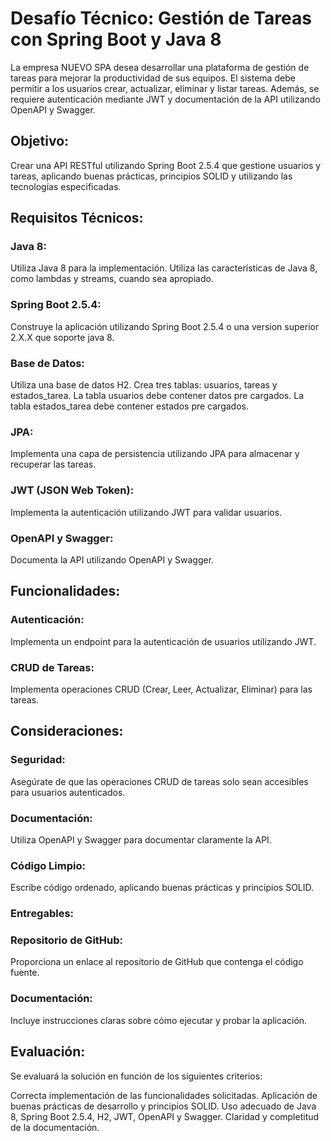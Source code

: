 # Desafío Técnico: Gestión de Tareas con Spring Boot y Java 8

La empresa NUEVO SPA desea desarrollar una plataforma de gestión de tareas para mejorar la productividad de sus equipos. El sistema debe permitir a los usuarios crear, actualizar, eliminar y listar tareas. Además, se requiere autenticación mediante JWT y documentación de la API utilizando OpenAPI y Swagger.

## Objetivo:
Crear una API RESTful utilizando Spring Boot 2.5.4 que gestione usuarios y tareas, aplicando buenas prácticas, principios SOLID y utilizando las tecnologías especificadas.

## Requisitos Técnicos:
### Java 8:
Utiliza Java 8 para la implementación.
Utiliza las características de Java 8, como lambdas y streams, cuando sea apropiado.

### Spring Boot 2.5.4:
Construye la aplicación utilizando Spring Boot 2.5.4 o una version superior 2.X.X que soporte java 8.

### Base de Datos:

Utiliza una base de datos H2.
Crea tres tablas: usuarios, tareas y estados_tarea.
La tabla usuarios debe contener datos pre cargados.
La tabla estados_tarea debe contener estados pre cargados.

### JPA:
Implementa una capa de persistencia utilizando JPA para almacenar y recuperar las tareas.

### JWT (JSON Web Token):

Implementa la autenticación utilizando JWT para validar usuarios.

### OpenAPI y Swagger:

Documenta la API utilizando OpenAPI y Swagger.

## Funcionalidades:
### Autenticación:
Implementa un endpoint para la autenticación de usuarios utilizando JWT.

### CRUD de Tareas:
Implementa operaciones CRUD (Crear, Leer, Actualizar, Eliminar) para las tareas.

## Consideraciones:
### Seguridad:
Asegúrate de que las operaciones CRUD de tareas solo sean accesibles para usuarios autenticados.

### Documentación:
Utiliza OpenAPI y Swagger para documentar claramente la API.

### Código Limpio:
Escribe código ordenado, aplicando buenas prácticas y principios SOLID.

### Entregables:
### Repositorio de GitHub:
Proporciona un enlace al repositorio de GitHub que contenga el código fuente.

### Documentación:
Incluye instrucciones claras sobre cómo ejecutar y probar la aplicación.

## Evaluación:
Se evaluará la solución en función de los siguientes criterios:

Correcta implementación de las funcionalidades solicitadas.
Aplicación de buenas prácticas de desarrollo y principios SOLID.
Uso adecuado de Java 8, Spring Boot 2.5.4, H2, JWT, OpenAPI y Swagger.
Claridad y completitud de la documentación.
